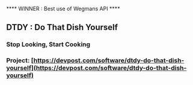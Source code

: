 **** WINNER : Best use of Wegmans API ****
## DTDY : Do That Dish Yourself
### Stop Looking, Start Cooking

### Project: [https://devpost.com/software/dtdy-do-that-dish-yourself](https://devpost.com/software/dtdy-do-that-dish-yourself)
